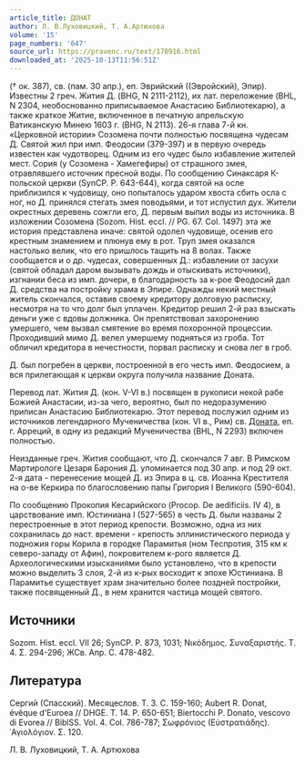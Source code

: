 ```yaml
---
article_title: ДОНАТ
author: Л. В.Луховицкий, Т. А.Артюхова
volume: '15'
page_numbers: '647'
source_url: https://pravenc.ru/text/178916.html
downloaded_at: '2025-10-13T11:56:51Z'
---
```


(† ок. 387), св. (пам. 30 апр.), еп. Эврийский ((Эвройский), Эпир). Известны 2 греч. Жития Д. (BHG, N 2111-2112), их лат. переложение (BHL, N 2304, необоснованно приписываемое Анастасию Библиотекарю), а также краткое Житие, включенное в печатную апрельскую Ватиканскую Минею 1603 г. (BHG, N 2113). 26-я глава 7-й кн. «Церковной истории» Созомена почти полностью посвящена чудесам Д. Святой жил при имп. Феодосии (379-397) и в первую очередь известен как чудотворец. Одним из его чудес было избавление жителей мест. Сория (у Созомена - Хамегефиры) от страшного змея, отравлявшего источник пресной воды. По сообщению Синаксаря К-польской церкви (SynCP. P. 643-644), когда святой на осле приблизился к чудовищу, оно попыталось ударом хвоста сбить осла с ног, но Д. принялся стегать змея поводьями, и тот испустил дух. Жители окрестных деревень сожгли его, Д. первым выпил воды из источника. В изложении Созомена (Sozom. Hist. eccl. // PG. 67. Col. 1497) эта же история представлена иначе: святой одолел чудовище, осенив его крестным знамением и плюнув ему в рот. Труп змея оказался настолько велик, что его пришлось тащить на 8 волах. Также сообщается и о др. чудесах, совершенных Д.: избавлении от засухи (святой обладал даром вызывать дождь и отыскивать источники), изгнании беса из имп. дочери, в благодарность за к-рое Феодосий дал Д. средства на постройку храма в Эпире. Однажды некий местный житель скончался, оставив своему кредитору долговую расписку, несмотря на то что долг был уплачен. Кредитор решил 2-й раз взыскать деньги уже с вдовы должника. Он препятствовал захоронению умершего, чем вызвал смятение во время похоронной процессии. Проходивший мимо Д. велел умершему подняться из гроба. Тот обличил кредитора в нечестности, порвал расписку и снова лег в гроб.

Д. был погребен в церкви, построенной в его честь имп. Феодосием, а вся прилегающая к церкви округа получила название Доната.

Перевод лат. Жития Д. (кон. V-VI в.) посвящен в рукописи некой рабе Божией Анастасии, из-за чего, вероятно, был по недоразумению приписан Анастасию Библиотекарю. Этот перевод послужил одним из источников легендарного Мученичества (кон. VI в., Рим) св. [Доната](https://pravenc.ru/text/Донат.html), еп. г. Арреций, в одну из редакций Мученичества (BHL, N 2293) включен полностью.

Неизданные греч. Жития сообщают, что Д. скончался 7 авг. В Римском Мартирологе Цезаря Барония Д. упоминается под 30 апр. и под 29 окт. 2-я дата - перенесение мощей Д. из Эпира в ц. св. Иоанна Крестителя на о-ве Керкира по благословению папы Григория I Великого (590-604).

По сообщению Прокопия Кесарийского (Procop. De aedificiis. IV 4), в царствование имп. Юстиниана I (527-565) в честь Д. были названы 2 перестроенные в этот период крепости. Возможно, одна из них сохранилась до наст. времени - крепость эллинистического периода у подножия горы Корила в городке Парамитья (ном Теспротия, 315 км к северо-западу от Афин), покровителем к-рого является Д. Археологическими изысканиями было установлено, что в крепости можно выделить 3 слоя, 2-й из к-рых восходит к эпохе Юстиниана. В Парамитье существует храм значительно более поздней постройки, также посвященный Д., в нем хранится частица мощей святого.

## Источники

Sozom. Hist. eccl. VII 26; SynCP. P. 873, 1031; Νικόδημος. Συναξαριστής. Τ. 4. Σ. 294-296; ЖСв. Апр. С. 478-482.

## Литература

Сергий (Спасский). Месяцеслов. Т. 3. С. 159-160; Aubert R. Donat, évêque d'Euroea // DHGE. T. 14. P. 650-651; Biertocchi P. Donato, vescovo di Evorea // BiblSS. Vol. 4. Col. 786-787; Σωφρόνιος (Εὐστρατιάδης). ῾Αγιολόγιον. Σ. 120.

Л. В.  Луховицкий,   Т. А.  Артюхова

